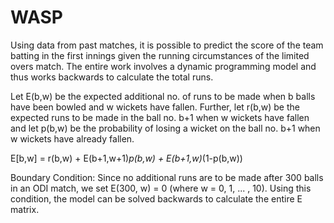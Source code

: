 # WASP

Using data from past matches, it is possible to predict the score of the team batting in the
first innings given the running circumstances of the limited overs match. The entire work
involves a dynamic programming model and thus works backwards to calculate the total
runs.

Let E(b,w) be the expected additional no. of runs to be made when b balls have been
bowled and w wickets have fallen. Further, let r(b,w) be the expected runs to be made in
the ball no. b+1 when w wickets have fallen and let p(b,w) be the probability of losing a
wicket on the ball no. b+1 when w wickets have already fallen.

E[b,w] = r(b,w) + E(b+1,w+1)*p(b,w) + E(b+1,w)*(1-p(b,w))

Boundary Condition:
Since no additional runs are to be made after 300 balls in an ODI match, we set E(300, w)
= 0 (where w = 0, 1, ... , 10). Using this condition, the model can be solved backwards to
calculate the entire E matrix.


